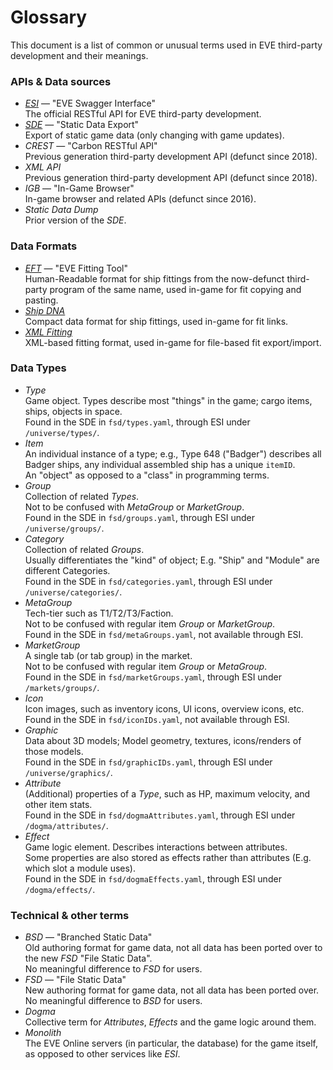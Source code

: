 # Glossary

This document is a list of common or unusual terms used in EVE third-party development and their meanings.

### APIs & Data sources

* [*ESI*](../services/esi/overview.md) — "EVE Swagger Interface"<br>
  The official RESTful API for EVE third-party development.
* [*SDE*](../services/static-data/index.md) — "Static Data Export"<br>
  Export of static game data (only changing with game updates).
* *CREST* — "Carbon RESTful API"<br>
  Previous generation third-party development API (defunct since 2018).
* *XML API*<br>
  Previous generation third-party development API (defunct since 2018).
* *IGB* — "In-Game Browser"<br>
  In-game browser and related APIs (defunct since 2016).
* *Static Data Dump*<br>
  Prior version of the *SDE*.

### Data Formats

* [*EFT*](./fitting.md#eft) — "EVE Fitting Tool"<br>
  Human-Readable format for ship fittings from the now-defunct third-party program of the same name, used in-game for fit copying and pasting.
* [*Ship DNA*](./fitting.md#dna)<br>
  Compact data format for ship fittings, used in-game for fit links.
* [*XML Fitting*](./fitting.md#xml)<br>
  XML-based fitting format, used in-game for file-based fit export/import.

### Data Types

* *Type*<br>
  Game object. Types describe most "things" in the game; cargo items, ships, objects in space.<br>
  Found in the SDE in `fsd/types.yaml`, through ESI under `/universe/types/`.
* *Item*<br>
  An individual instance of a type; e.g., Type 648 ("Badger") describes all Badger ships, any individual assembled ship has a unique `itemID`.<br>
  An "object" as opposed to a "class" in programming terms.
* *Group*<br>
  Collection of related *Types*.<br>
  Not to be confused with *MetaGroup* or *MarketGroup*.<br>
  Found in the SDE in `fsd/groups.yaml`, through ESI under `/universe/groups/`.
* *Category*<br>
  Collection of related *Groups*.<br>
  Usually differentiates the "kind" of object; E.g. "Ship" and "Module" are different Categories.<br>
  Found in the SDE in `fsd/categories.yaml`, through ESI under `/universe/categories/`.
* *MetaGroup*<br>
  Tech-tier such as T1/T2/T3/Faction.<br>
  Not to be confused with regular item *Group* or *MarketGroup*.<br>
  Found in the SDE in `fsd/metaGroups.yaml`, not available through ESI.
* *MarketGroup*<br>
  A single tab (or tab group) in the market.<br>
  Not to be confused with regular item *Group* or *MetaGroup*.<br>
  Found in the SDE in `fsd/marketGroups.yaml`, through ESI under `/markets/groups/`.
* *Icon*<br>
  Icon images, such as inventory icons, UI icons, overview icons, etc.<br>
  Found in the SDE in `fsd/iconIDs.yaml`, not available through ESI.
* *Graphic*<br>
  Data about 3D models; Model geometry, textures, icons/renders of those models.<br>
  Found in the SDE in `fsd/graphicIDs.yaml`, through ESI under `/universe/graphics/`.
* *Attribute*<br>
  (Additional) properties of a *Type*, such as HP, maximum velocity, and other item stats.<br>
  Found in the SDE in `fsd/dogmaAttributes.yaml`, through ESI under `/dogma/attributes/`.
* *Effect*<br>
  Game logic element. Describes interactions between attributes.<br>
  Some properties are also stored as effects rather than attributes (E.g. which slot a module uses).<br>
  Found in the SDE in `fsd/dogmaEffects.yaml`, through ESI under `/dogma/effects/`.

### Technical & other terms

* *BSD* — "Branched Static Data"<br>
  Old authoring format for game data, not all data has been ported over to the new *FSD* "File Static Data".<br>
  No meaningful difference to *FSD* for users.<br>
* *FSD* — "File Static Data"<br>
  New authoring format for game data, not all data has been ported over.<br>
  No meaningful difference to *BSD* for users.
* *Dogma*<br>
  Collective term for *Attributes*, *Effects* and the game logic around them.
* *Monolith*<br>
  The EVE Online servers (in particular, the database) for the game itself, as opposed to other services like *ESI*.

